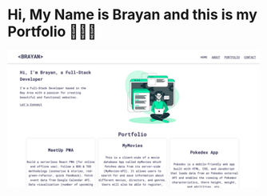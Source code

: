 # Hi, My Name is Brayan and this is my Portfolio 👨🏽‍💻

![Image](/img/project-img/portfolio-img.png)



